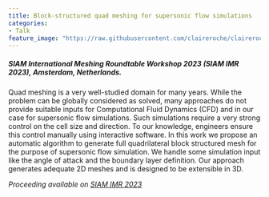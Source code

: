 ```yaml
---
title: Block-structured quad meshing for supersonic flow simulations
categories:
- Talk
feature_image: "https://raw.githubusercontent.com/claireroche/claireroche.github.io/main/images/blossoms.png"
---
```


##### SIAM International Meshing Roundtable Workshop 2023 (SIAM IMR 2023), Amsterdam, Netherlands.

Quad meshing is a very well-studied domain for many years. While the problem can be globally considered as solved, many approaches do not provide suitable inputs for Computational Fluid Dynamics (CFD) and in our case for supersonic flow simulations. Such simulations require a very strong control on the cell size and direction. To our knowledge, engineers ensure this control manually using interactive software. In this work we propose an automatic algorithm to generate full quadrilateral block structured mesh for the purpose of supersonic flow simulation. We handle some simulation input like the angle of attack and the boundary layer definition. Our approach generates adequate 2D meshes and is designed to be extensible in 3D.

<!-- more -->


_Proceeding available on [SIAM IMR 2023](https://internationalmeshingroundtable.com/assets/papers/2023/11-Roche-compressed.pdf)_
